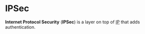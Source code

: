 # IPSec

**Internet Protocol Security** (**IPSec**) is a layer on top of
[IP](./protocols/ip) that adds authentication.
